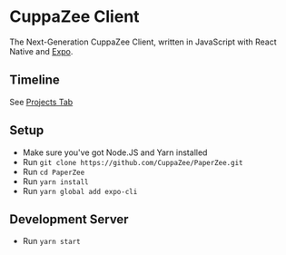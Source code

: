 # CuppaZee Client
The Next-Generation CuppaZee Client, written in JavaScript with React Native and [Expo](https://expo.io/).

## Timeline
See [Projects Tab](https://github.com/CuppaZee/PaperZee/projects)

## Setup
- Make sure you've got Node.JS and Yarn installed
- Run `git clone https://github.com/CuppaZee/PaperZee.git`
- Run `cd PaperZee`
- Run `yarn install`
- Run `yarn global add expo-cli`

## Development Server
- Run `yarn start`